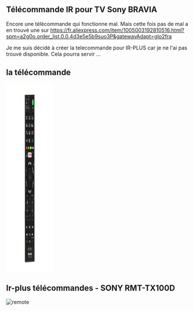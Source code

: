 ## Télécommande IR pour TV Sony BRAVIA

Encore une télécommande qui fonctionne mal. Mais cette fois pas de mal a en trouvé une sur https://fr.aliexpress.com/item/1005003192810516.html?spm=a2g0o.order_list.0.0.4d3e5e5b9suo3P&gatewayAdapt=glo2fra

Je me suis décidé à créer la telecommande pour IR-PLUS car je ne l'ai pas trouvé disponible.
Cela pourra servir ...


## la télécommande
<img src="./images/sony.RMT-TX100D.jpg" width="128" height="512" alt="remote"/>


## Ir-plus télécommandes - SONY RMT-TX100D
<img src="./images/irplus-sony.RMT-TX100D.jpg.jpg" width="256" height="" alt="remote"/>

